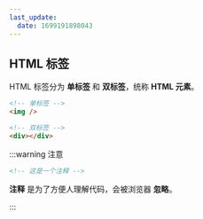 ```yaml
---
last_update:
  date: 1699191898043
---
```


## HTML 标签

HTML 标签分为 **单标签** 和 **双标签**，统称 **HTML 元素**。

```html title="示例"
<!-- 单标签 -->
<img />

<!-- 双标签 -->
<div></div>
```

:::warning 注意

```html
<!-- 这是一个注释 -->
```

**注释** 是为了方便人理解代码，会被浏览器 **忽略**。

:::
